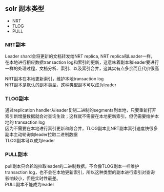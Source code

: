 ## solr 副本类型
* NRT  
* TLOG  
* PULL  

### NRT副本
Leader shard会将更新的文档转发给NRT replica, NRT replica和Leader一样，在本地进行相应数据transaction log和索引的更新，这意味着副本和leader要进行一样的处理过程，文档分析、索引、以及索引合并，这其实有点多余而且代价很高

NRT副本在本地更新索引，维护本地transaction log  
NRT副本是默认的副本类型，这种类型副本可以成为leader
### TLOG副本
通过replication handler从leader复制二进制的segments到本地，只要重新打开索引新增量数据就会对查询生效；这样就不需要在本地更新索引，但仍需要维护本地的  transaction log  
因为不需要在本地进行索引更新和段合并，TLOG副本比NRT副本索引速度快很多  
副本主动轮询向leader拉取二进制数据  
TLOG副本可以成为leader 
### PULL副本  
pull副本只会轮询拉取leader的二进制数据，不会像TLOG副本一样维护transaction log，也不会在本地更新索引，所以这种类型的副本进行索引对查询影响较小，但是实时性最差。  
PULL副本不能成为leader 




